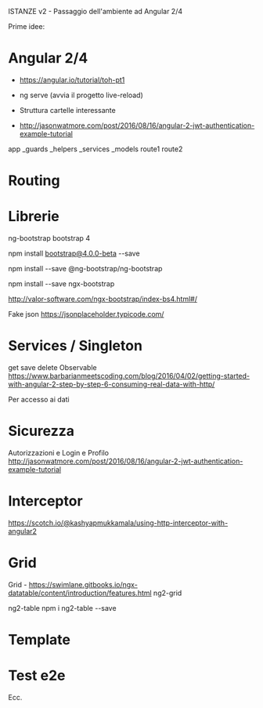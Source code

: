 ISTANZE v2 - Passaggio dell'ambiente ad Angular 2/4

Prime idee:

# Angular 2/4

- https://angular.io/tutorial/toh-pt1
- ng serve (avvia il progetto live-reload)

- Struttura cartelle interessante
- http://jasonwatmore.com/post/2016/08/16/angular-2-jwt-authentication-example-tutorial
 
app
    _guards
    _helpers
    _services
    _models
    route1
    route2


# Routing

# Librerie

ng-bootstrap bootstrap 4

npm install bootstrap@4.0.0-beta --save

npm install --save @ng-bootstrap/ng-bootstrap

npm install --save ngx-bootstrap

http://valor-software.com/ngx-bootstrap/index-bs4.html#/


Fake json
https://jsonplaceholder.typicode.com/

# Services / Singleton

get save delete Observable
https://www.barbarianmeetscoding.com/blog/2016/04/02/getting-started-with-angular-2-step-by-step-6-consuming-real-data-with-http/

Per accesso ai dati

# Sicurezza

Autorizzazioni e Login e Profilo
http://jasonwatmore.com/post/2016/08/16/angular-2-jwt-authentication-example-tutorial


# Interceptor

https://scotch.io/@kashyapmukkamala/using-http-interceptor-with-angular2


# Grid

Grid - https://swimlane.gitbooks.io/ngx-datatable/content/introduction/features.html
ng2-grid

ng2-table
npm i ng2-table --save


# Template

# Test e2e

Ecc.


